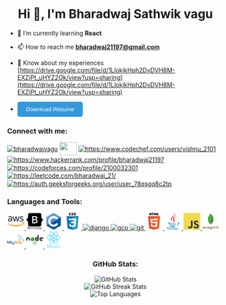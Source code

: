 <h1 align="center">Hi 👋, I'm Bharadwaj Sathwik vagu</h1>

- 🌱 I’m currently learning **React**

- 📫 How to reach me **bharadwaj21197@gmail.com**

- 📄 Know about my experiences [https://drive.google.com/file/d/1LlokjkHph2DvDVH8M-EXZiPt_uHYZ2Ok/view?usp=sharing](https://drive.google.com/file/d/1LlokjkHph2DvDVH8M-EXZiPt_uHYZ2Ok/view?usp=sharing)
- <button style="padding: 10px 20px; background-color: #3498db; color: #fff; border: none; border-radius: 5px; cursor: pointer;" onclick="window.open('https://drive.google.com/uc?export=download&id=1LlokjkHph2DvDVH8M-EXZiPt_uHYZ2Ok', '_blank');">
    Download Resume
</button>

<h3 align="left">Connect with me:</h3>
<p align="left">
<a href="https://twitter.com/bharadwajvagu" target="blank"><img align="center" src="https://raw.githubusercontent.com/rahuldkjain/github-profile-readme-generator/master/src/images/icons/Social/twitter.svg" alt="bharadwajvagu" height="30" width="40" /></a>
<a href="https://www.linkedin.com/in/bharadwajvagu/" target="blank"><img align="center" src="https://raw.githubusercontent.com/rahuldkjain/github-profile-readme-generator/master/src/images/icons/Social/linked-in-alt.svg" alt="" height="30" width="40" /></a>
<a href="https://www.codechef.com/users/vishnu_2101" target="blank"><img align="center" src="https://cdn.jsdelivr.net/npm/simple-icons@3.1.0/icons/codechef.svg" alt="https://www.codechef.com/users/vishnu_2101" height="30" width="40" /></a>
<a href="https://www.hackerrank.com/https://www.hackerrank.com/profile/bharadwaj21197" target="blank"><img align="center" src="https://raw.githubusercontent.com/rahuldkjain/github-profile-readme-generator/master/src/images/icons/Social/hackerrank.svg" alt="https://www.hackerrank.com/profile/bharadwaj21197" height="30" width="40" /></a>
<a href="https://codeforces.com/profile/https://codeforces.com/profile/2100032301" target="blank"><img align="center" src="https://raw.githubusercontent.com/rahuldkjain/github-profile-readme-generator/master/src/images/icons/Social/codeforces.svg" alt="https://codeforces.com/profile/2100032301" height="30" width="40" /></a>
<a href="https://www.leetcode.com/https://leetcode.com/bharadwaj_21/" target="blank"><img align="center" src="https://raw.githubusercontent.com/rahuldkjain/github-profile-readme-generator/master/src/images/icons/Social/leet-code.svg" alt="https://leetcode.com/bharadwaj_21/" height="30" width="40" /></a>
<a href="https://auth.geeksforgeeks.org/user/https://auth.geeksforgeeks.org/user/user_78qsgq8c2tp" target="blank"><img align="center" src="https://raw.githubusercontent.com/rahuldkjain/github-profile-readme-generator/master/src/images/icons/Social/geeks-for-geeks.svg" alt="https://auth.geeksforgeeks.org/user/user_78qsgq8c2tp" height="30" width="40" /></a>
</p>

<h3 align="left">Languages and Tools:</h3>
<p align="left"> <a href="https://aws.amazon.com" target="_blank" rel="noreferrer"> <img src="https://raw.githubusercontent.com/devicons/devicon/master/icons/amazonwebservices/amazonwebservices-original-wordmark.svg" alt="aws" width="40" height="40"/> </a> <a href="https://getbootstrap.com" target="_blank" rel="noreferrer"> <img src="https://raw.githubusercontent.com/devicons/devicon/master/icons/bootstrap/bootstrap-plain-wordmark.svg" alt="bootstrap" width="40" height="40"/> </a> <a href="https://www.cprogramming.com/" target="_blank" rel="noreferrer"> <img src="https://raw.githubusercontent.com/devicons/devicon/master/icons/c/c-original.svg" alt="c" width="40" height="40"/> </a> <a href="https://www.w3schools.com/css/" target="_blank" rel="noreferrer"> <img src="https://raw.githubusercontent.com/devicons/devicon/master/icons/css3/css3-original-wordmark.svg" alt="css3" width="40" height="40"/> </a> <a href="https://www.djangoproject.com/" target="_blank" rel="noreferrer"> <img src="https://cdn.worldvectorlogo.com/logos/django.svg" alt="django" width="40" height="40"/> </a> <a href="https://cloud.google.com" target="_blank" rel="noreferrer"> <img src="https://www.vectorlogo.zone/logos/google_cloud/google_cloud-icon.svg" alt="gcp" width="40" height="40"/> </a> <a href="https://git-scm.com/" target="_blank" rel="noreferrer"> <img src="https://www.vectorlogo.zone/logos/git-scm/git-scm-icon.svg" alt="git" width="40" height="40"/> </a> <a href="https://www.w3.org/html/" target="_blank" rel="noreferrer"> <img src="https://raw.githubusercontent.com/devicons/devicon/master/icons/html5/html5-original-wordmark.svg" alt="html5" width="40" height="40"/> </a> <a href="https://www.java.com" target="_blank" rel="noreferrer"> <img src="https://raw.githubusercontent.com/devicons/devicon/master/icons/java/java-original.svg" alt="java" width="40" height="40"/> </a> <a href="https://developer.mozilla.org/en-US/docs/Web/JavaScript" target="_blank" rel="noreferrer"> <img src="https://raw.githubusercontent.com/devicons/devicon/master/icons/javascript/javascript-original.svg" alt="javascript" width="40" height="40"/> </a> <a href="https://www.mongodb.com/" target="_blank" rel="noreferrer"> <img src="https://raw.githubusercontent.com/devicons/devicon/master/icons/mongodb/mongodb-original-wordmark.svg" alt="mongodb" width="40" height="40"/> </a> <a href="https://www.mysql.com/" target="_blank" rel="noreferrer"> <img src="https://raw.githubusercontent.com/devicons/devicon/master/icons/mysql/mysql-original-wordmark.svg" alt="mysql" width="40" height="40"/> </a> <a href="https://nodejs.org" target="_blank" rel="noreferrer"> <img src="https://raw.githubusercontent.com/devicons/devicon/master/icons/nodejs/nodejs-original-wordmark.svg" alt="nodejs" width="40" height="40"/> </a> <a href="https://reactjs.org/" target="_blank" rel="noreferrer"> <img src="https://raw.githubusercontent.com/devicons/devicon/master/icons/react/react-original-wordmark.svg" alt="react" width="40" height="40"/> </a> </p>


<h3 align="center">GitHub Stats:</h3>
<p align="center">
  <img src="https://github-readme-stats.vercel.app/api?username=vagu21&theme=dark&hide_border=false&include_all_commits=false&count_private=false" alt="GitHub Stats" /><br/>
  <img src="https://github-readme-streak-stats.herokuapp.com/?user=vagu21&theme=dark&hide_border=false" alt="GitHub Streak Stats" /><br/>
  <img src="https://github-readme-stats.vercel.app/api/top-langs/?username=vagu21&theme=dark&hide_border=false&include_all_commits=false&count_private=false&layout=compact" alt="Top Languages" />
</p>
